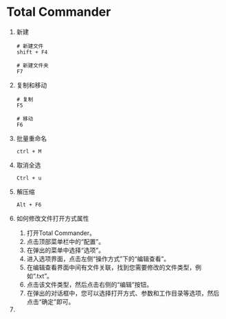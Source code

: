 # Total Commander

1. 新建

   ```shell
   # 新建文件
   shift + F4
   
   # 新建文件夹
   F7
   ```

   

2. 复制和移动

   ```shell
   # 复制
   F5
   
   # 移动
   F6
   ```

   

3. 批量重命名

   ```shell
   ctrl + M
   ```

   

4. 取消全选

   ```shell
   Ctrl + u
   ```

   

5. 解压缩

   ```shell
   Alt + F6
   ```

   

6. 如何修改文件打开方式属性

   1. 打开Total Commander。
   2. 点击顶部菜单栏中的“配置”。
   3. 在弹出的菜单中选择“选项”。
   4. 进入选项界面，点击左侧“操作方式”下的“编辑查看”。
   5. 在编辑查看界面中间有文件关联，找到您需要修改的文件类型，例如“.txt”。
   6. 点击该文件类型，然后点击右侧的“编辑”按钮。
   7. 在弹出的对话框中，您可以选择打开方式、参数和工作目录等选项，然后点击“确定”即可。 

   

7. 